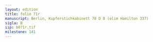 ```yaml
---
layout: edition
title: folio 71r
manuscript: Berlin, Kupferstichkabinett 78 D 8 (olim Hamilton 337)
sigla: B
iip: b071r.tif
milestone: 141
---
```

